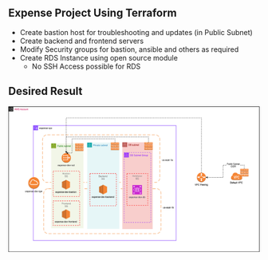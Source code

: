## Expense Project Using Terraform

- Create bastion host for troubleshooting and updates (in Public Subnet)
- Create backend and frontend servers
- Modify Security groups for bastion, ansible and others as required
- Create RDS Instance using open source module
  - No SSH Access possible for RDS

## Desired Result

![](../assignment-svgs/vpc-v6.drawio.svg)
